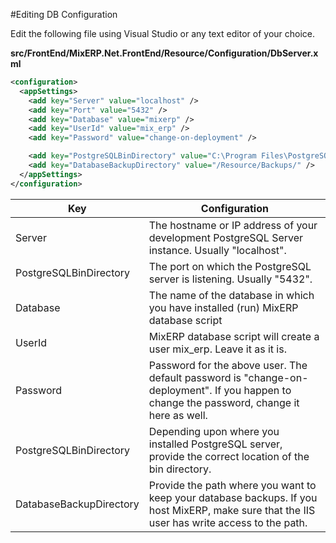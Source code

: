 #Editing DB Configuration

Edit the following file using Visual Studio or any text editor of your choice.

**src/FrontEnd/MixERP.Net.FrontEnd/Resource/Configuration/DbServer.xml**

```xml
<configuration>
  <appSettings>
    <add key="Server" value="localhost" />
    <add key="Port" value="5432" />
    <add key="Database" value="mixerp" />
    <add key="UserId" value="mix_erp" />
    <add key="Password" value="change-on-deployment" />

    <add key="PostgreSQLBinDirectory" value="C:\Program Files\PostgreSQL\9.3\bin\" />
    <add key="DatabaseBackupDirectory" value="/Resource/Backups/" />
  </appSettings>
</configuration>
```

| Key                         | Configuration |
|-----------------------------| -------------|
| Server                      | The hostname or IP address of your development PostgreSQL Server instance. Usually "localhost". |
| PostgreSQLBinDirectory      | The port on which the PostgreSQL server is listening. Usually "5432". |
| Database                    | The name of the database in which you have installed (run) MixERP database script |
| UserId                      | MixERP database script will create a user mix_erp. Leave it as it is. |
| Password                    | Password for the above user. The default password is "change-on-deployment". If you happen to change the password, change it here as well. |
| PostgreSQLBinDirectory      | Depending upon where you installed PostgreSQL server, provide the correct location of the bin directory. |
| DatabaseBackupDirectory     | Provide the path where you want to keep your database backups. If you host MixERP, make sure that the IIS user has write access to the path. |